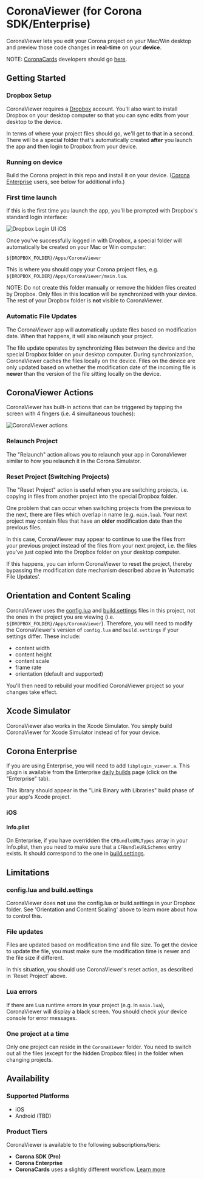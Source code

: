 # CoronaViewer (for Corona SDK/Enterprise)

CoronaViewer lets you edit your Corona project on your Mac/Win desktop and preview those code changes in __real-time__ on your __device__.

NOTE: [CoronaCards](http://coronacards.com) developers should go [here](https://github.com/CoronaCards/CoronaViewer).

## Getting Started

### Dropbox Setup

CoronaViewer requires a [Dropbox](https://db.tt/uQgIqtPN) account. You'll also want to install Dropbox on your desktop computer so that you can sync edits from your desktop to the device.

In terms of where your project files should go, we'll get to that in a second. There will be a special folder that's automatically created __after__ you launch the app and then login to Dropbox from your device.

### Running on device

Build the Corona project in this repo and install it on your device. ([Corona Enterprise](http://coronalabs.com/products/enterprise/) users, see below for additional info.)

### First time launch

If this is the first time you launch the app, you'll be prompted with Dropbox's standard login interface:

![Dropbox Login UI iOS](README/dropbox-login-ios.png)

Once you've successfully logged in with Dropbox, a special folder will automatically be created on your Mac or Win computer:

	${DROPBOX_FOLDER}/Apps/CoronaViewer

This is where you should copy your Corona project files, e.g. `${DROPBOX_FOLDER}/Apps/CoronaViewer/main.lua`.

NOTE: Do not create this folder manually or remove the hidden files created by Dropbox. Only files in this location will be synchronized with your device. The rest of your Dropbox folder is __not__ visible to CoronaViewer.

### Automatic File Updates

The CoronaViewer app will automatically update files based on modification date. When that happens, it will also relaunch your project.

The file update operates by synchronizing files between the device and the special Dropbox folder on your desktop computer. During synchronization, CoronaViewer caches the files locally on the device. Files on the device are only updated based on whether the modification date of the incoming file is __newer__ than the version of the file sitting locally on the device.



## CoronaViewer Actions

CoronaViewer has built-in actions that can be triggered by tapping the screen with 4 fingers (i.e. 4 simultaneous touches):

![CoronaViewer actions](README/coronaviewer-actions.png)

### Relaunch Project

The "Relaunch" action allows you to relaunch your app in CoronaViewer similar to how you relaunch it in the Corona Simulator.

### Reset Project (Switching Projects)

The "Reset Project" action is useful when you are switching projects, i.e. copying in files from another project into the special Dropbox folder.

One problem that can occur when switching projects from the previous to the next, there are files which overlap in name (e.g. `main.lua`). Your next project may contain files that have an __older__ modification date than the previous files. 

In this case, CoronaViewer may appear to continue to use the files from your previous project instead of the files from your next project, i.e. the files you've just copied into the Dropbox folder on your desktop computer.

If this happens, you can inform CoronaViewer to reset the project, thereby bypassing the modification date mechanism described above in 'Automatic File Updates'.


## Orientation and Content Scaling

CoronaViewer uses the [config.lua](config.lua) and [build.settings](build.settings) files in this project, not the ones in the project you are viewing (i.e. `${DROPBOX_FOLDER}/Apps/CoronaViewer`). Therefore, you will need to modify the CoronaViewer's version of `config.lua` and `build.settings` if your settings differ. These include:

* content width
* content height
* content scale
* frame rate
* orientation (default and supported)

You'll then need to rebuild your modified CoronaViewer project so your changes take effect.


## Xcode Simulator

CoronaViewer also works in the Xcode Simulator. You simply build CoronaViewer for Xcode Simulator instead of for your device.

## Corona Enterprise

If you are using Enterprise, you will need to add `libplugin_viewer.a`. This plugin is available from the Enterprise [daily builds](http://developer.coronalabs.com/downloads/daily-builds) page (click on the "Enterprise" tab).

This library should appear in the "Link Binary with Libraries" build phase of your app's Xcode project.

### iOS

#### Info.plist

On Enterprise, if you have overridden the `CFBundleURLTypes` array in your Info.plist, then you need to make sure that a `CFBundleURLSchemes` entry exists. It should correspond to the one in [build.settings](build.settings).


## Limitations

### config.lua and build.settings

CoronaViewer does __not__ use the config.lua or build.settings in your Dropbox folder. See 'Orientation and Content Scaling' above to learn more about how to control this.

### File updates

Files are updated based on modification time and file size. To get the device to update the file, you must make sure the modification time is newer and the file size if different.

In this situation, you should use CoronaViewer's reset action, as described in 'Reset Project' above.


### Lua errors

If there are Lua runtime errors in your project (e.g. in `main.lua`), CoronaViewer will display a black screen. You should check your device console for error messages.


### One project at a time

Only one project can reside in the `CoronaViewer` folder. You need to switch out all the files (except for the hidden Dropbox files) in the folder when changing projects.

## Availability

### Supported Platforms

* iOS
* Android (TBD)

### Product Tiers

CoronaViewer is available to the following subscriptions/tiers:

* __Corona SDK (Pro)__
* __Corona Enterprise__
* __CoronaCards__ uses a slightly different workflow. [Learn more](https://github.com/coronacards/CoronaViewer)

